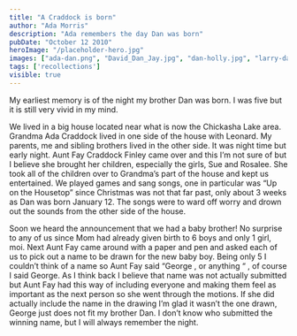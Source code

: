 ```yaml
---
title: "A Craddock is born"
author: "Ada Morris"
description: "Ada remembers the day Dan was born"
pubDate: "October 12 2010"
heroImage: "/placeholder-hero.jpg"
images: ["ada-dan.png", "David_Dan_Jay.jpg", "dan-holly.jpg", "larry-dan.jpg"]
tags: ['recollections']
visible: true
---
```

My earliest memory is of the night my brother Dan was born. I was five but it is still very vivid in my mind.

We lived in a big house located near what is now the Chickasha Lake area. Grandma Ada Craddock lived in one side of the house with Leonard. My parents, me and sibling brothers lived in the other side. It was night time but early night.  Aunt Fay Craddock Finley came over and this I’m not sure of but I believe she brought her children, especially the girls, Sue and Rosalee.  She took all of the children over to Grandma’s part of the house and kept us entertained. We played games and sang songs, one in particular was “Up on the Housetop” since Christmas was not that far past, only about 3 weeks as Dan was born January 12.  The songs were to ward off worry and drown out the sounds from the other side of the house.

Soon we heard the announcement that we had a baby brother! No surprise to any of us since Mom had already given birth to 6 boys and only 1 girl, moi.  Next Aunt Fay came around with a paper and pen and asked each of us to pick out a name to be drawn for the new baby boy. Being only 5 I couldn’t think of a name so Aunt Fay said  “George , or anything “ , of course I said George. As I think back I believe that name was not actually submitted but Aunt Fay had this way of including everyone and making them feel as important as the next person so she went through the motions.  If she did actually include the name in the drawing I’m glad it wasn’t the one drawn, George just does not fit my brother Dan. I don’t know who submitted the winning name, but I will always remember the night.

